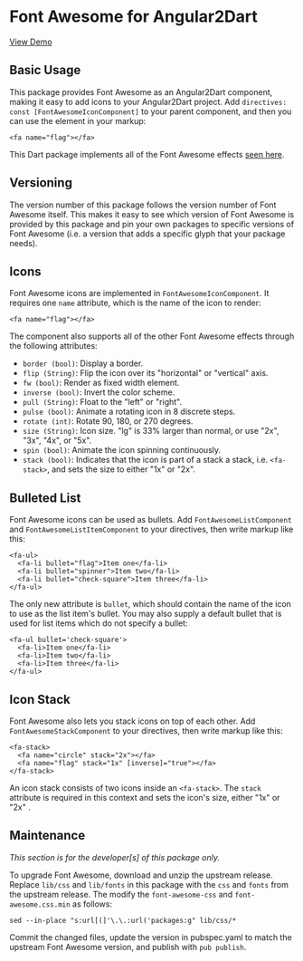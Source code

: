 # Font Awesome for Angular2Dart

[View Demo](https://hyperion-gray.gitlab.io/ng2_fontawesome_demo/)

## Basic Usage

This package provides Font Awesome as an Angular2Dart component, making it easy
to add icons to your Angular2Dart project. Add `directives: const
[FontAwesomeIconComponent]` to your parent component, and then you can use the
element in your markup:

    <fa name="flag"></fa>

This Dart package implements all of the Font Awesome effects [seen
here](http://fontawesome.io/examples/).

## Versioning

The version number of this package follows the version number of Font Awesome
itself. This makes it easy to see which version of Font Awesome is provided by
this package and pin your own packages to specific versions of Font Awesome
(i.e. a version that adds a specific glyph that your package needs).

## Icons

Font Awesome icons are implemented in `FontAwesomeIconComponent`. It requires
one `name` attribute, which is the name of the icon to render:

    <fa name="flag"></fa>

The component also supports all of the other Font Awesome effects through the
following attributes:

* `border (bool)`: Display a border.
* `flip (String)`: Flip the icon over its "horizontal" or "vertical" axis.
* `fw (bool)`: Render as fixed width element.
* `inverse (bool)`: Invert the color scheme.
* `pull (String)`: Float to the "left" or "right".
* `pulse (bool)`: Animate a rotating icon in 8 discrete steps.
* `rotate (int)`: Rotate 90, 180, or 270 degrees.
* `size (String)`: Icon size. "lg" is 33% larger than normal, or use "2x", "3x",
  "4x", or "5x".
* `spin (bool)`: Animate the icon spinning continuously.
* `stack (bool)`: Indicates that the icon is part of a stack a stack, i.e.
  `<fa-stack>`, and sets the size to either "1x" or "2x".

## Bulleted List

Font Awesome icons can be used as bullets. Add `FontAwesomeListComponent` and
`FontAwesomeListItemComponent` to your directives, then write markup like this:

    <fa-ul>
      <fa-li bullet="flag">Item one</fa-li>
      <fa-li bullet="spinner">Item two</fa-li>
      <fa-li bullet="check-square">Item three</fa-li>
    </fa-ul>

The only new attribute is `bullet`, which should contain the name of the icon
to use as the list item's bullet. You may also supply a default bullet that
is used for list items which do not specify a bullet:

    <fa-ul bullet='check-square'>
      <fa-li>Item one</fa-li>
      <fa-li>Item two</fa-li>
      <fa-li>Item three</fa-li>
    </fa-ul>

## Icon Stack

Font Awesome also lets you stack icons on top of each other. Add
`FontAwesomeStackComponent` to your directives, then write markup like this:

    <fa-stack>
      <fa name="circle" stack="2x"></fa>
      <fa name="flag" stack="1x" [inverse]="true"></fa>
    </fa-stack>

An icon stack consists of two icons inside an `<fa-stack>`. The `stack`
attribute is required in this context and sets the icon's size, either "1x" or
"2x" .

## Maintenance

_This section is for the developer[s] of this package only._

To upgrade Font Awesome, download and unzip the upstream release. Replace
`lib/css` and `lib/fonts` in this package with the `css` and `fonts` from
the upstream release. The modify the `font-awesome-css` and
`font-awesome.css.min` as follows:

    sed --in-place "s:url[(]'\.\.:url('packages:g" lib/css/*

Commit the changed files, update the version in pubspec.yaml to match the
upstream Font Awesome version, and publish with `pub publish`.
